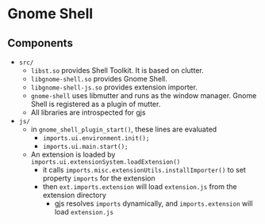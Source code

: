 Gnome Shell
===========

## Components

* `src/`
  * `libst.so` provides Shell Toolkit.  It is based on clutter.
  * `libgnome-shell.so` provides Gnome Shell.
  * `libgnome-shell-js.so` provides extension importer.
  * `gnome-shell` uses libmutter and runs as the window manager.  Gnome Shell
    is registered as a plugin of mutter.
  * All libraries are introspected for gjs
* `js/`
  * in `gnome_shell_plugin_start()`, these lines are evaluated
    * `imports.ui.environment.init();`
    * `imports.ui.main.start();`
  * An extension is loaded by `imports.ui.extensionSystem.loadExtension()`
    * it calls `imports.misc.extensionUtils.installImporter()` to set
      property `imports` for the extension
    * then `ext.imports.extension` will load `extension.js` from the extension
      directory
      * gjs resolves `imports` dynamically, and `imports.extension` will load
        `extension.js`
